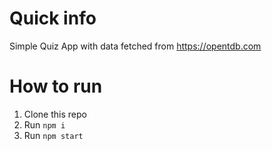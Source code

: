 # Quick info
Simple Quiz App with data fetched from https://opentdb.com
# How to run
1. Clone this repo
3. Run ```npm i```
4. Run ```npm start```
